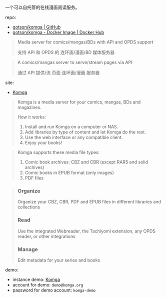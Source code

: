 
一个可以自托管的在线漫画阅读服务。

repo: 

[repo]: https://github.com/gotson/komga.git
[docker]: https://hub.docker.com/r/gotson/komga

- [gotson/komga | GitHub][repo]
- [gotson/komga - Docker Image | Docker Hub][docker]

> Media server for comics/mangas/BDs with API and OPDS support
> 
> 支持 API 和 OPDS 的 连环画/漫画/BD 媒体服务器 
> 

> A comics/mangas server to serve/stream pages via API
> 
> 通过 API 提供/流 页面 连环画/漫画 服务器
> 

site:

[site]: https://komga.org 

- [Komga][site]

> Komga is a media server for your comics, mangas, BDs and magazines.
> 
> How it works:
> 
> 1. Install and run Komga on a computer or NAS.
> 2. Add libraries by type of content and let Komga do the rest.
> 3. Use the web interface or any compatible client.
> 4. Enjoy your books!
> 

> Komga supports these media file types: 
> 
> 1. Comic book archives: CBZ and CBR (except RAR5 and solid archives)
> 2. Comic books in EPUB format (only images)
> 3. PDF files
> 

> ### Organize
> 
> Organize your CBZ, CBR, PDF and EPUB files
>  in different libraries and collections
> 
> ### Read
> 
> Use the integrated Webreader,
>  the Tachiyomi extension,
>  any OPDS reader,
>  or other integrations
> 
> ### Manage
> 
> Edit metadata for your series and books
> 

demo: 

[demo]: https://demo.komga.org

- instance demo: [Komga][demo]
- account for demo: `demo@komga.org`
- password for demo account: `komga-demo`
